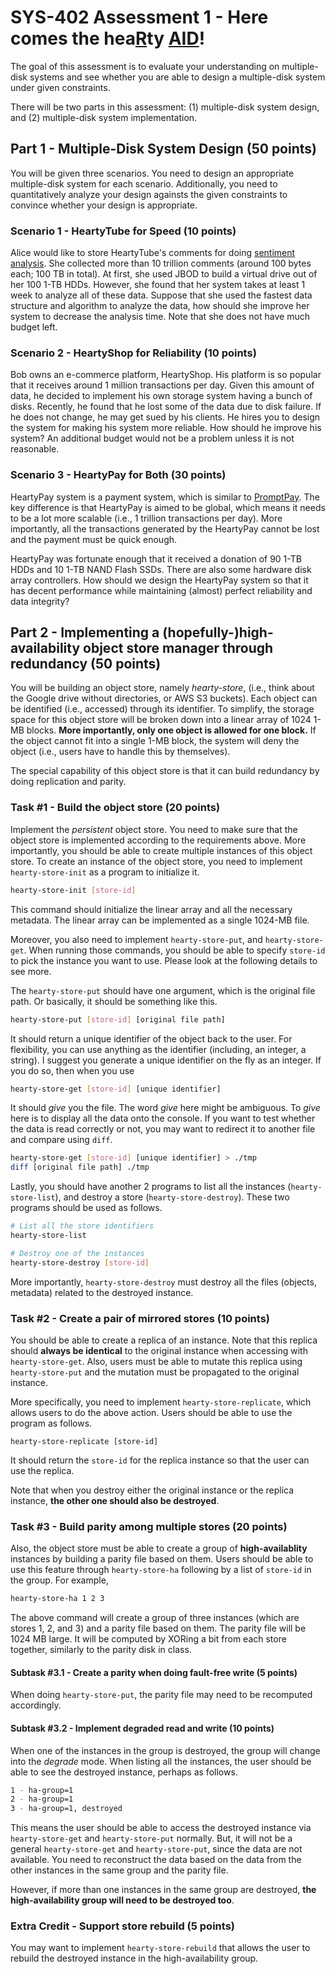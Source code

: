 # SYS-402 Assessment 1 - Here comes the hea<u>R</u>ty <u>AID</u>!

The goal of this assessment is to evaluate your understanding on multiple-disk systems and see whether you are able to design a multiple-disk system under given constraints.

There will be two parts in this assessment: (1) multiple-disk system design, and (2) multiple-disk system implementation.

## Part 1 - Multiple-Disk System Design (50 points)
You will be given three scenarios. You need to design an appropriate multiple-disk system for each scenario. Additionally, you need to quantitatively analyze your design againsts the given constraints to convince whether your design is appropriate.

### Scenario 1 - HeartyTube for Speed (10 points)
Alice would like to store HeartyTube's comments for doing [sentiment analysis](https://en.wikipedia.org/wiki/Sentiment_analysis). She collected more than 10 trillion comments (around 100 bytes each; 100 TB in total). At first, she used JBOD to build a virtual drive out of her 100 1-TB HDDs. However, she found that her system takes at least 1 week to analyze all of these data. Suppose that she used the fastest data structure and algorithm to analyze the data, how should she improve her system to decrease the analysis time. Note that she does not have much budget left.

### Scenario 2 - HeartyShop for Reliability (10 points)
Bob owns an e-commerce platform, HeartyShop. His platform is so popular that it receives around 1 million transactions per day. Given this amount of data, he decided to implement his own storage system having a bunch of disks. Recently, he found that he lost some of the data due to disk failure. If he does not change, he may get sued by his clients. He hires you to design the system for making his system more reliable. How should he improve his system? An additional budget would not be a problem unless it is not reasonable.

### Scenario 3 - HeartyPay for Both (30 points)
HeartyPay system is a payment system, which is similar to [PromptPay](https://www.bot.or.th/en/financial-innovation/digital-finance/digital-payment/promptpay.html). The key difference is that HeartyPay is aimed to be global, which means it needs to be a lot more scalable (i.e., 1 trillion transactions per day). More importantly, all the transactions generated by the HeartyPay cannot be lost and the payment must be quick enough.

HeartyPay was fortunate enough that it received a donation of 90 1-TB HDDs and 10 1-TB NAND Flash SSDs. There are also some hardware disk array controllers. How should we design the HeartyPay system so that it has decent performance while maintaining (almost) perfect reliability and data integrity?

## Part 2 - Implementing a (hopefully-)high-availability object store manager through redundancy (50 points)
You will be building an object store, namely <i>hearty-store</i>, (i.e., think about the Google drive without directories, or AWS S3 buckets). Each object can be identified (i.e., accessed) through its identifier. To simplify, the storage space for this object store will be broken down into a linear array of 1024 1-MB blocks. <b>More importantly, only one object is allowed for one block.</b> If the object cannot fit into a single 1-MB block, the system will deny the object (i.e., users have to handle this by themselves).

The special capability of this object store is that it can build redundancy by doing replication and parity.

### Task #1 - Build the object store (20 points)
Implement the *persistent* object store. You need to make sure that the object store is implemented according to the requirements above. More importantly, you should be able to create multiple instances of this object store. To create an instance of the object store, you need to implement `hearty-store-init` as a program to initialize it.

```sh
hearty-store-init [store-id]
```

This command should initialize the linear array and all the necessary metadata. The linear array can be implemented as a single 1024-MB file.

Moreover, you also need to implement `hearty-store-put`, and `hearty-store-get`. When running those commands, you should be able to specify `store-id` to pick the instance you want to use. Please look at the following details to see more.

The `hearty-store-put` should have one argument, which is the original file path. Or basically, it should be something like this.

```sh
hearty-store-put [store-id] [original file path]
```

It should return a unique identifier of the object back to the user. For flexibility, you can use anything as the identifier (including, an integer, a string). I suggest you generate a unique identifier on the fly as an integer. If you do so, then when you use

```sh
hearty-store-get [store-id] [unique identifier]
```

It should *give* you the file. The word *give* here might be ambiguous. To *give* here is to display all the data onto the console. If you want to test whether the data is read correctly or not, you may want to redirect it to another file and compare using `diff`.

```sh
hearty-store-get [store-id] [unique identifier] > ./tmp
diff [original file path] ./tmp
```

Lastly, you should have another 2 programs to list all the instances (`hearty-store-list`), and destroy a store (`hearty-store-destroy`). These two programs should be used as follows.

```sh
# List all the store identifiers
hearty-store-list

# Destroy one of the instances
hearty-store-destroy [store-id]
```

More importantly, `hearty-store-destroy` must destroy all the files (objects, metadata) related to the destroyed instance.

### Task #2 - Create a pair of mirrored stores (10 points)
You should be able to create a replica of an instance. Note that this replica should **always be identical** to the original instance when accessing with `hearty-store-get`. Also, users must be able to mutate this replica using `hearty-store-put` and the mutation must be propagated to the original instance.

More specifically, you need to implement `hearty-store-replicate`, which allows users to do the above action. Users should be able to use the program as follows.

```
hearty-store-replicate [store-id]
```

It should return the `store-id` for the replica instance so that the user can use the replica.

Note that when you destroy either the original instance or the replica instance, **the other one should also be destroyed**.

### Task #3 - Build parity among multiple stores (20 points)
Also, the object store must be able to create a group of **high-availablity** instances by building a parity file based on them. Users should be able to use this feature through `hearty-store-ha` following by a list of `store-id` in the group. For example,

```sh
hearty-store-ha 1 2 3
```

The above command will create a group of three instances (which are stores 1, 2, and 3) and a parity file based on them. The parity file will be 1024 MB large. It will be computed by XORing a bit from each store together, similarly to the parity disk in class.

#### Subtask #3.1 - Create a parity when doing fault-free write (5 points)
When doing `hearty-store-put`, the parity file may need to be recomputed accordingly.

#### Subtask #3.2 - Implement degraded read and write (10 points)
When one of the instances in the group is destroyed, the group will change into the *degrade* mode. When listing all the instances, the user should be able to see the destroyed instance, perhaps as follows.

```sh
1 - ha-group=1
2 - ha-group=1
3 - ha-group=1, destroyed
```

This means the user should be able to access the destroyed instance via `hearty-store-get` and `hearty-store-put` normally. But, it will not be a general `hearty-store-get` and `hearty-store-put`, since the data are not available. You need to reconstruct the data based on the data from the other instances in the same group and the parity file.

However, if more than one instances in the same group are destroyed, **the high-availability group will need to be destroyed too**.

### Extra Credit - Support store rebuild (5 points)
You may want to implement `hearty-store-rebuild` that allows the user to rebuild the destroyed instance in the high-availability group.